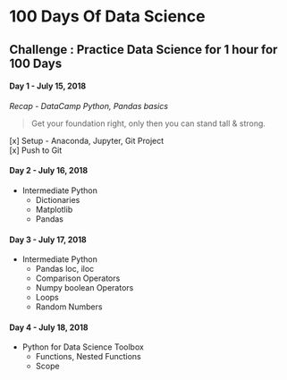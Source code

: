 # 100 Days Of Data Science
## Challenge : Practice Data Science for 1 hour for 100 Days
#### Day 1 - July 15, 2018
*Recap - DataCamp Python, Pandas basics*
> Get your foundation right, only then you can stand tall & strong.  

[x] Setup - Anaconda, Jupyter, Git Project  
[x] Push to Git

#### Day 2 - July 16, 2018
- Intermediate Python  
  - Dictionaries
  - Matplotlib
  - Pandas

#### Day 3 - July 17, 2018
- Intermediate Python
  - Pandas loc, iloc
  - Comparison Operators
  - Numpy boolean Operators
  - Loops
  - Random Numbers

#### Day 4 - July 18, 2018
- Python for Data Science Toolbox
  - Functions, Nested Functions
  - Scope
